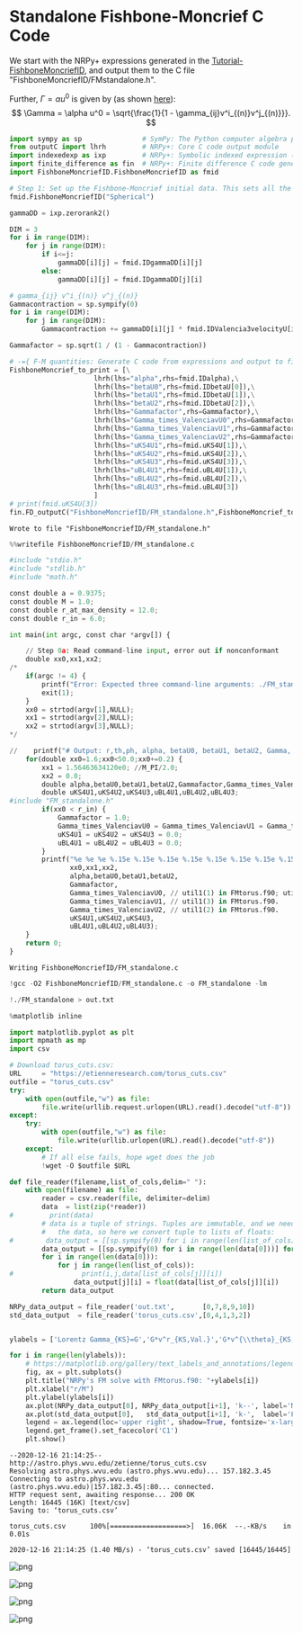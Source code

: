 <script async src="https://www.googletagmanager.com/gtag/js?id=UA-59152712-8"></script>
<script>
  window.dataLayer = window.dataLayer || [];
  function gtag(){dataLayer.push(arguments);}
  gtag('js', new Date());

  gtag('config', 'UA-59152712-8');
</script>

# Standalone Fishbone-Moncrief C Code

We start with the NRPy+ expressions generated in the [Tutorial-FishboneMoncriefID](Tutorial-FishboneMoncriefID.ipynb), and output them to the C file "FishboneMoncriefID/FMstandalone.h".

Further, $\Gamma = \alpha u^0$ is given by (as shown [here](Tutorial-u0_smallb_Poynting-Cartesian.ipynb)):
$$
\Gamma = \alpha u^0 = \sqrt{\frac{1}{1 - \gamma_{ij}v^i_{(n)}v^j_{(n)}}}.
$$


```python
import sympy as sp               # SymPy: The Python computer algebra package upon which NRPy+ depends
from outputC import lhrh         # NRPy+: Core C code output module
import indexedexp as ixp         # NRPy+: Symbolic indexed expression (e.g., tensors, vectors, etc.) support
import finite_difference as fin  # NRPy+: Finite difference C code generation module
import FishboneMoncriefID.FishboneMoncriefID as fmid

# Step 1: Set up the Fishbone-Moncrief initial data. This sets all the ID gridfunctions.
fmid.FishboneMoncriefID("Spherical")

gammaDD = ixp.zerorank2()

DIM = 3
for i in range(DIM):
    for j in range(DIM):
        if i<=j:
            gammaDD[i][j] = fmid.IDgammaDD[i][j]
        else:
            gammaDD[i][j] = fmid.IDgammaDD[j][i]

# gamma_{ij} v^i_{(n)} v^j_{(n)}
Gammacontraction = sp.sympify(0)
for i in range(DIM):
    for j in range(DIM):
        Gammacontraction += gammaDD[i][j] * fmid.IDValencia3velocityU[i] * fmid.IDValencia3velocityU[j]

Gammafactor = sp.sqrt(1 / (1 - Gammacontraction))

# -={ F-M quantities: Generate C code from expressions and output to file }=-
FishboneMoncrief_to_print = [\
                     lhrh(lhs="alpha",rhs=fmid.IDalpha),\
                     lhrh(lhs="betaU0",rhs=fmid.IDbetaU[0]),\
                     lhrh(lhs="betaU1",rhs=fmid.IDbetaU[1]),\
                     lhrh(lhs="betaU2",rhs=fmid.IDbetaU[2]),\
                     lhrh(lhs="Gammafactor",rhs=Gammafactor),\
                     lhrh(lhs="Gamma_times_ValenciavU0",rhs=Gammafactor*fmid.IDValencia3velocityU[0]),\
                     lhrh(lhs="Gamma_times_ValenciavU1",rhs=Gammafactor*fmid.IDValencia3velocityU[1]),\
                     lhrh(lhs="Gamma_times_ValenciavU2",rhs=Gammafactor*fmid.IDValencia3velocityU[2]),\
                     lhrh(lhs="uKS4U1",rhs=fmid.uKS4U[1]),\
                     lhrh(lhs="uKS4U2",rhs=fmid.uKS4U[2]),\
                     lhrh(lhs="uKS4U3",rhs=fmid.uKS4U[3]),\
                     lhrh(lhs="uBL4U1",rhs=fmid.uBL4U[1]),\
                     lhrh(lhs="uBL4U2",rhs=fmid.uBL4U[2]),\
                     lhrh(lhs="uBL4U3",rhs=fmid.uBL4U[3])
                     ]
# print(fmid.uKS4U[3])
fin.FD_outputC("FishboneMoncriefID/FM_standalone.h",FishboneMoncrief_to_print,params="outCverbose=False,CSE_enable=False")
```

    Wrote to file "FishboneMoncriefID/FM_standalone.h"



```python
%%writefile FishboneMoncriefID/FM_standalone.c

#include "stdio.h"
#include "stdlib.h"
#include "math.h"

const double a = 0.9375;
const double M = 1.0;
const double r_at_max_density = 12.0;
const double r_in = 6.0;

int main(int argc, const char *argv[]) {

    // Step 0a: Read command-line input, error out if nonconformant
    double xx0,xx1,xx2;
/*
    if(argc != 4) {
        printf("Error: Expected three command-line arguments: ./FM_standalone r theta phi\n");
        exit(1);
    }
    xx0 = strtod(argv[1],NULL);
    xx1 = strtod(argv[2],NULL);
    xx2 = strtod(argv[3],NULL);
*/

//    printf("# Output: r,th,ph, alpha, betaU0, betaU1, betaU2, Gamma, Gamma*vValenciaU0, Gamma*vValenciaU1, Gamma*vValenciaU2\n");
    for(double xx0=1.6;xx0<50.0;xx0+=0.2) {
        xx1 = 1.56463634120e0; //M_PI/2.0;
        xx2 = 0.0;
        double alpha,betaU0,betaU1,betaU2,Gammafactor,Gamma_times_ValenciavU0,Gamma_times_ValenciavU1,Gamma_times_ValenciavU2;
        double uKS4U1,uKS4U2,uKS4U3,uBL4U1,uBL4U2,uBL4U3;
#include "FM_standalone.h"
        if(xx0 < r_in) {
            Gammafactor = 1.0;
            Gamma_times_ValenciavU0 = Gamma_times_ValenciavU1 = Gamma_times_ValenciavU2 = 0.0;
            uKS4U1 = uKS4U2 = uKS4U3 = 0.0;
            uBL4U1 = uBL4U2 = uBL4U3 = 0.0;
        }
        printf("%e %e %e %.15e %.15e %.15e %.15e %.15e %.15e %.15e %.15e %.15e %.15e %.15e %.15e %.15e %.15e\n",
               xx0,xx1,xx2,
               alpha,betaU0,betaU1,betaU2,
               Gammafactor,
               Gamma_times_ValenciavU0, // util1(1) in FMtorus.f90; util(1,i,j,k) near the write statement
               Gamma_times_ValenciavU1, // util1(3) in FMtorus.f90.
               Gamma_times_ValenciavU2, // util1(2) in FMtorus.f90.
               uKS4U1,uKS4U2,uKS4U3,
               uBL4U1,uBL4U2,uBL4U3);
    }
    return 0;
}
```

    Writing FishboneMoncriefID/FM_standalone.c



```python
!gcc -O2 FishboneMoncriefID/FM_standalone.c -o FM_standalone -lm
```


```python
!./FM_standalone > out.txt
```


```python
%matplotlib inline

import matplotlib.pyplot as plt
import mpmath as mp
import csv

# Download torus_cuts.csv:
URL     = "https://etienneresearch.com/torus_cuts.csv"
outfile = "torus_cuts.csv"
try:
    with open(outfile,"w") as file:
        file.write(urllib.request.urlopen(URL).read().decode("utf-8"))
except:
    try:
        with open(outfile,"w") as file:
            file.write(urllib.urlopen(URL).read().decode("utf-8"))
    except:
        # If all else fails, hope wget does the job
        !wget -O $outfile $URL

def file_reader(filename,list_of_cols,delim=" "):
    with open(filename) as file:
        reader = csv.reader(file, delimiter=delim)
        data  = list(zip(*reader))
#         print(data)
        # data is a tuple of strings. Tuples are immutable, and we need to perform math on
        #   the data, so here we convert tuple to lists of floats:
#        data_output = [[sp.sympify(0) for i in range(len(list_of_cols))] for j in range(len(data[0]))]
        data_output = [[sp.sympify(0) for i in range(len(data[0]))] for j in range(len(list_of_cols))]
        for i in range(len(data[0])):
            for j in range(len(list_of_cols)):
#                 print(i,j,data[list_of_cols[j]][i])
                data_output[j][i] = float(data[list_of_cols[j]][i])
        return data_output

NRPy_data_output = file_reader('out.txt',       [0,7,8,9,10])
std_data_output  = file_reader('torus_cuts.csv',[0,4,1,3,2])


ylabels = ['Lorentz Gamma_{KS}=G','G*v^r_{KS,Val.}','G*v^{\\theta}_{KS,Val.}','G*v^{\phi}_{KS,Val.}']

for i in range(len(ylabels)):
    # https://matplotlib.org/gallery/text_labels_and_annotations/legend.html#sphx-glr-gallery-text-labels-and-annotations-legend-py
    fig, ax = plt.subplots()
    plt.title("NRPy's FM solve with FMtorus.f90: "+ylabels[i])
    plt.xlabel("r/M")
    plt.ylabel(ylabels[i])
    ax.plot(NRPy_data_output[0], NRPy_data_output[i+1], 'k--', label='NRPyFMSolve')
    ax.plot(std_data_output[0],   std_data_output[i+1], 'k-',  label='FMtorus.f90')
    legend = ax.legend(loc='upper right', shadow=True, fontsize='x-large')
    legend.get_frame().set_facecolor('C1')
    plt.show()
```

    --2020-12-16 21:14:25--  http://astro.phys.wvu.edu/zetienne/torus_cuts.csv
    Resolving astro.phys.wvu.edu (astro.phys.wvu.edu)... 157.182.3.45
    Connecting to astro.phys.wvu.edu (astro.phys.wvu.edu)|157.182.3.45|:80... connected.
    HTTP request sent, awaiting response... 200 OK
    Length: 16445 (16K) [text/csv]
    Saving to: ‘torus_cuts.csv’
    
    torus_cuts.csv      100%[===================>]  16.06K  --.-KB/s    in 0.01s   
    
    2020-12-16 21:14:25 (1.40 MB/s) - ‘torus_cuts.csv’ saved [16445/16445]
    



    
![png](output_5_1.png)
    



    
![png](output_5_2.png)
    



    
![png](output_5_3.png)
    



    
![png](output_5_4.png)
    

